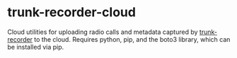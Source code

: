# trunk-recorder-cloud
Cloud utilities for uploading radio calls and metadata captured by [trunk-recorder](https://github.com/robotastic/trunk-recorder) to the cloud. Requires python, pip, and the boto3 library, which can be installed via pip.  

